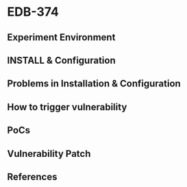 # EDB-374

## Experiment Environment

## INSTALL & Configuration

## Problems in Installation & Configuration

## How to trigger vulnerability

## PoCs

## Vulnerability Patch

## References
